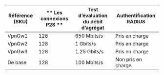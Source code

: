 | **Référence (SKU)** | ** Les connexions P2S **| **Test d’évaluation du débit d’agrégat** | **Authentification RADIUS** |
|---|---|---|---|
| VpnGw1 | 128 | 650 Mbits/s  | Pris en charge     |
| VpnGw2 | 128 | 1 Gbits/s     | Pris en charge     |
| VpnGw3 | 128 | 1,25 Gbits/s | Pris en charge     |
| De base  | 128 | 100 Mbits/s  | Non pris en charge |
